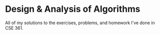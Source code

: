 Design & Analysis of Algorithms
===============================

All of my solutions to the exercises, problems, and homework I've done in CSE 361.
